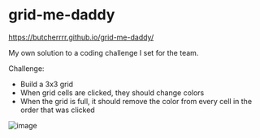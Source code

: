 # grid-me-daddy

https://butcherrrr.github.io/grid-me-daddy/

My own solution to a coding challenge I set for the team.

Challenge:

* Build a 3x3 grid
* When grid cells are clicked, they should change colors
* When the grid is full, it should remove the color from every cell in the order that was clicked

![image](https://user-images.githubusercontent.com/85170783/201551217-953dcfa0-ca19-4477-b44c-c71782c5c78e.png)

